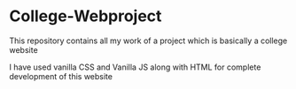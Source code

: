 <h1>College-Webproject</h1>
<p>This repository contains all my work of a project which is basically a college website</p>
<p>I have used vanilla CSS and Vanilla JS along with HTML for complete development of this website</p>
